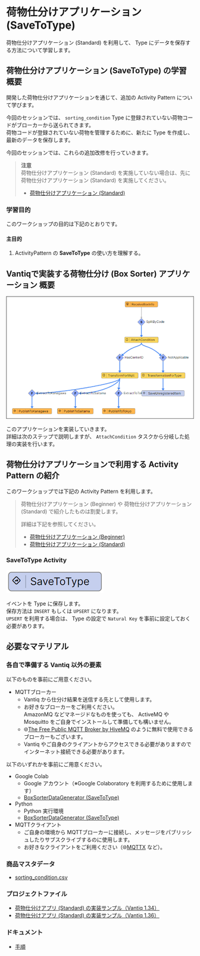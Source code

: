 # 荷物仕分けアプリケーション (SaveToType)

荷物仕分けアプリケーション (Standard) を利用して、 Type にデータを保存する方法について学習します。

## 荷物仕分けアプリケーション (SaveToType) の学習概要

開発した荷物仕分けアプリケーションを通じて、追加の Activity Pattern について学びます。  

今回のセッションでは、 `sorting_condition` Type に登録されていない荷物コードがブローカーから送られてきます。  
荷物コードが登録されていない荷物を管理するために、新たに Type を作成し、最新のデータを保存します。

今回のセッションでは、これらの追加改修を行っていきます。  

> **注意**  
> 荷物仕分けアプリケーション (Standard) を実施していない場合は、先に 荷物仕分けアプリケーション (Standard) を実施してください。  
> - [荷物仕分けアプリケーション (Standard)](./../boxsorter-standard/readme.md)

### 学習目的

このワークショップの目的は下記のとおりです。

#### 主目的

1. ActivityPattern の **SaveToType** の使い方を理解する。

## Vantiqで実装する荷物仕分け (Box Sorter) アプリケーション 概要

![vantiq-app.png](./imgs/vantiq-app.png)

このアプリケーションを実装していきます。  
詳細は次のステップで説明しますが、 `AttachCondition` タスクから分岐した処理の実装を行います。

## 荷物仕分けアプリケーションで利用する Activity Pattern の紹介

このワークショップでは下記の Activity Pattern を利用します。
> 荷物仕分けアプリケーション (Beginner) や 荷物仕分けアプリケーション (Standard) で紹介したものは割愛します。  
>
> 詳細は下記を参照してください。  
> - [荷物仕分けアプリケーション (Beginner)](./../boxsorter-beginner/readme.md)
> - [荷物仕分けアプリケーション (Standard)](./../boxsorter-standard/readme.md)

### SaveToType Activity

![activitypattern_savetotype.png](./imgs/activitypattern_savetotype.png)

イベントを Type に保存します。  
保存方法は `INSERT` もしくは `UPSERT` になります。  
`UPSERT` を利用する場合は、 Type の設定で `Natural Key` を事前に設定しておく必要があります。  

## 必要なマテリアル

### 各自で準備する Vantiq 以外の要素

以下のものを事前にご用意ください。

- MQTTブローカー
  - Vantiq から仕分け結果を送信する先として使用します。
  - お好きなブローカーをご利用ください。  
    AmazonMQ などマネージドなものを使っても、 ActiveMQ や Mosquitto をご自身でインストールして準備しても構いません。
  - :globe_with_meridians:[The Free Public MQTT Broker by HiveMQ](https://www.hivemq.com/public-mqtt-broker/) のように無料で使用できるブローカーもございます。
  - Vantiq やご自身のクライアントからアクセスできる必要がありますのでインターネット接続できる必要があります。

以下のいずれかを事前にご用意ください。

- Google Colab
  - Google アカウント（※Google Colaboratory を利用するために使用します）
  - [BoxSorterDataGenerator (SaveToType)](/vantiq-google-colab/docs/jp/box-sorter_data-generator_savetype.ipynb)
- Python
  - Python 実行環境
  - [BoxSorterDataGenerator (SaveToType)](/vantiq-google-colab/docs/jp/box-sorter_data-generator_savetype.py)
- MQTTクライアント
  - ご自身の環境から MQTTブローカーに接続し、メッセージをパブリッシュしたりサブスクライブするのに使用します。
  - お好きなクライアントをご利用ください（:globe_with_meridians:[MQTTX](https://mqttx.app/) など）。

### 商品マスタデータ

- [sorting_condition.csv](./../data/sorting_condition.csv)

### プロジェクトファイル

- [荷物仕分けアプリ (Standard) の実装サンプル（Vantiq 1.34）](./../data/box_sorter_standard_1.34.zip)
- [荷物仕分けアプリ (Standard) の実装サンプル（Vantiq 1.36）](./../data/box_sorter_standard_1.36.zip)

### ドキュメント

- [手順](./instruction.md)
